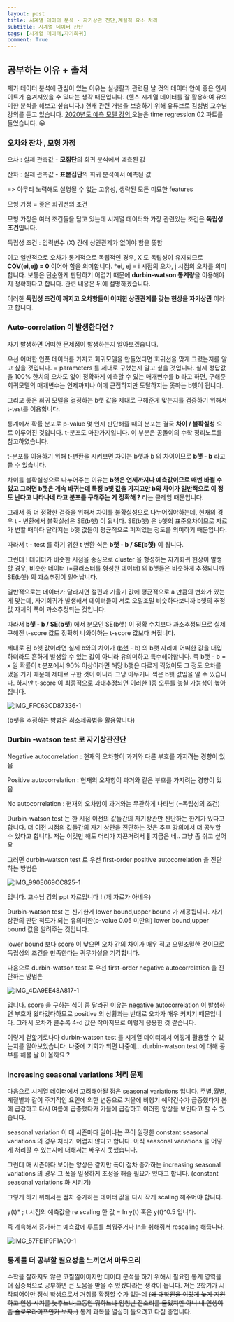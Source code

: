 ```yaml
---
layout: post
title: 시계열 데이터 분석 - 자기상관 진단,계절적 요소 처리
subtitle: 시계열 데이터 진단
tags: [시계열 데이터,자기회귀]
comment: True
---
```


## 공부하는 이유 + 출처

제가 데이터 분석에 관심이 있는 이유는 실생활과 관련된 날 것의 데이터 안에 좋은 인사이트가 숨겨져있을 수 있다는 생각 때문입니다. (헬스 시계열 데이터를 잘 활용하여 유의미한 분석을 해보고 싶습니다.) 현재 관련 개념을 보충하기 위해 유튜브로 김성범 교수님 강의를 듣고 있습니다. [2020년도 예측 모델 강의 ](https://www.youtube.com/watch?v=g2pXzSNwcAQ&list=PLpIPLT0Pf7IqSuMx237SHRdLd5ZA4AQwd) 오늘은 time regression 02 파트를 들었습니다. 😀

### 오차와 잔차 , 모형 가정

오차 : 실제 관측값 - **모집단**의 회귀 분석에서 예측된 값 

잔차 : 실제 관측값 - **표본집단**의 회귀 분석에서 예측된 값 

=> 아무리 노력해도 설명될 수 없는 고유성, 생략된 모든 미묘한 features

모형 가정 = 좋은 회귀선의 조건 

모형 가정은 여러 조건들을 담고 있는데 시계열 데이터와 가장 관련있는 조건은 **독립성 조건**입니다. 

독립성 조건 : 입력변수 (X) 간에 상관관계가 없어야 함을 뜻함

이고 일반적으로 오차가 통계적으로 독립적인 경우, X 도 독립성이 유지되므로 **COV(ei,ej) = 0** 이어야 함을 의미합니다.  *ei, ej = i 시점의 오차, j 시점의 오차를 의미합니다. 보통은 단순한게 판단하기 어렵기 때문에 **durbin-watson 통계량**을 이용해야지 정확하다고 합니다. 관련 내용은 뒤에 설명하겠습니다. 

이러한 **독립성 조건이 깨지고 오차항들이 어떠한 상관관계를 갖는 현상을 자기상관** 이라고 합니다. 



### Auto-correlation 이 발생한다면 ? 

자기  발생하면 어떠한 문제점이 발생하는지 알아보겠습니다. 

우선 어떠한 인풋 데이터를 가지고 회귀모델을 만들었다면  회귀선을 맞게 그렸는지를 알고 싶을 것입니다. = parameters 를 제대로 구했는지 알고 싶을 것입니다. 실제 정답값을 100% 한치의 오차도 없이 정확하게 예측할 수 있는 매개변수를 b  라고 하면, 구해준 회귀모델의 매개변수는 언제까지나 이에 근접하지만 도달하지는 못하는 b햇이 됩니다. 

그리고 좋은 회귀 모델을 결정하는 b햇 값을 제대로 구해준게 맞는지를 검증하기 위해서 t-test를 이용합니다. 

통계에서 확률 분포로 p-value 몇 인지 판단해줄 때의 분포는 결국 **차이 / 불확실성** 으로 이루어진 것입니다. t-분포도 마찬가지입니다. 이 부분은 공돌이의 수학 정리노트를 참고하였습니다. 

t-분포를 이용하기 위해 t-변환을 시켜보면 차이는 b햇과 b 의 차이이므로 **b햇 - b** 라고 쓸 수 있습니다. 

차이를 불확실성으로 나누어주는 이유는 **b햇은 언제까지나 예측값이므로 매번 바뀔 수 있고 그러면 b햇은 계속 바뀌는데 특정 b햇 값을 가지고만 b와 차이가 일반적으로 이 정도 난다고 나타나네 라고 분포를 구해주는 게 정확해 ?** 라는 클레임 때문입니다. 

그래서 좀 더 정확한 검증을 위해서 차이를 불확실성으로 나누어줘야하는데,  현재의 경우 t - 변환에서 불확실성은 SE(b햇) 이 됩니다. SE(b햇) 은 b햇의 표준오차이므로 자료가 변할 때마다 달라지는 b햇 값들이 평균적으로 퍼져있는 정도를 의미하기 때문입니다. 

따라서 t - test 를 하기 위한 t 변환 식은 **b햇 - b / SE(b햇)** 이 됩니다. 

그런데 ! 데이터가 비슷한 시점을 중심으로 cluster 을 형성하는 자기회귀 현상이 발생할 경우, 비슷한 데이터 (=클러스터를 형성한 데이터) 의 b햇들은 비슷하게 추정되니까 SE(b햇) 의 과소추정이 일어납니다. 

일반적으로는 데이터가 달라지면 절편과 기울기 값에 평균적으로 a 만큼의 변화가 있는게 맞는데, 자기회귀가 발생해서 데이터들이 서로 오밀조밀 비슷하다보니까 b햇의 추정값 자체의 폭이 과소추정되는 것입니다. 

따라서 **b햇 - b / SE(b햇)** 에서 분모인 SE(b햇) 이 정확 수치보다 과소추정되므로 실제 구해진 t-score 값도 정확히 나와야하는 t-score 값보다 커집니다. 

제대로 된 b햇 값이라면 실제 b와의 차이가 (<u>b햇</u> - b) 의 b햇 자리에 어떠한 값을 대입하더라도 흔하게 발생할 수 있는 값이 아니라 유의미하고 특수해야합니다. 즉  b햇 - b = x 일 확률이 t 분포에서 90% 이상이라면 해당 b햇은 다르게 찍었어도 그 정도 오차를 냈을 거기 때문에 제대로 구한 것이 아니라 그냥 아무거나 찍은 b햇 값임을 알 수 있습니다. 하지만 t-score 이 최종적으로 과대추정되면 이러한 1종 오류를 놓칠 가능성이 높아집니다. 

![IMG_FFC63CD87336-1](https://user-images.githubusercontent.com/67775336/110300419-30326680-803a-11eb-8dcd-2b212e9d2bef.jpeg)

(b햇을 추정하는 방법은 최소제곱법을 활용합니다)

### Durbin -watson test 로 자기상관진단

Negative autocorrelation : 현재의 오차항이 과거와 다른 부호를 가지려는 경향이 있음

Positive autocorrelation : 현재의 오차항이 과거와 같은 부호를 가지려는 경향이 있음

No autocorrelation : 현재의 오차항이 과거와는 무관하게 나타남 (=독립성의 조건)

Durbin-watson test 는 한 시점 이전의 값들간의 자기상관만 진단하는 한계가 있다고 합니다. 더 이전 시점의 값들간의 자기 상관을 진단하는 것은 추후 강의에서 더 공부할 수 있다고 합니다. 저는 이것만 해도 머리가 지끈거려서 🥺 지금은 네.. 그냥 좀 쉬고 싶어요 

그러면 durbin-watson test 로 우선 first-order positive autocorrelation 을 진단하는 방법은

![IMG_990E069CC825-1](https://user-images.githubusercontent.com/67775336/110301227-2b21e700-803b-11eb-8560-e0f3980eb80b.jpeg)

입니다. 교수님 강의 ppt 자료입니다 ! (제 자료가 아녜유) 

Durbin-watson test 는 신기한게 lower bound,upper bound 가 제공됩니다. 자기상관의 판단 척도가 되는 유의미한(p-value 0.05 미만의) lower bound,upper bound 값을 알려주는 것입니다. 

lower bound 보다 score 이 낮으면 오차 간의 차이가 매우 적고 오밀조밀한 것이므로 독립성의 조건을 만족한다는 귀무가설을 기각합니다. 

다음으로  durbin-watson test 로 우선 first-order negative autocorrelation 을 진단하는 방법은 

![IMG_4DA9EE48A817-1](https://user-images.githubusercontent.com/67775336/110301666-b00d0080-803b-11eb-9aad-4d350149b471.jpeg)

입니다. score 을 구하는 식이 좀 달라진 이유는 negative autocorrelation 이 발생하면 부호가 왔다갔다하므로 positive 의 상황과는 반대로 오차가 매우 커지기 때문입니다. 그래서 오차가 클수록 4-d 값은 작아지므로 이렇게 응용한 것 같습니다. 

이렇게 겉핥기로나마 durbin-watson test 를 시계열 데이터에서 어떻게 활용할 수 있는지를 알아보았습니다. 나중에 기회가 되면 나중에... durbin-watson test 에 대해 공부를 해볼 날 이 올까요 ? 



### increasing seasonal variations 처리 문제

다음으로 시계열 데이터에서 고려해야될 점은 seasonal variations 입니다. 주별,월별,계절별과 같이 주기적인 요인에 의한 변동으로 겨울에 비행기 예약건수가 급증했다가 봄에 급감하고 다시 여름에 급증했다가 가을에 급감하고 이러한 양상을 보인다고 할 수 있습니다. 

seasonal variation 이 매 시즌마다 일어나는 폭이 일정한 constant seasonal variations 의 경우 처리가 어렵지 않다고 합니다. 아직 seasonal variations 을 어떻게 처리할 수 있는지에 대해서는 배우지 못했습니다. 

그런데 매 시즌마다 보이는 양상은 같지만 폭이 점차 증가하는 increasing seasonal variations 의 경우 그 폭을 일정하게 조정을 해줄 필요가 있다고 합니다. (constant seasonal variations 화 시키기)

그렇게 하기 위해서는 점차 증가하는 데이터 값을 다시 작게 scaling 해주어야 합니다. 

y(t)* ; t 시점의 예측값을 re scaling 한 값 = ln y(t) 혹은 y(t)^0.5 입니다. 

즉 계속해서 증가하는 예측값에 루트를 씌워주거나 ln을 취해줘서 rescaling 해줍니다. 

![IMG_57FE1F9F1A90-1](https://user-images.githubusercontent.com/67775336/110302883-16dee980-803d-11eb-9c47-a0dff03200f7.jpeg)



### 통계를 더 공부할 필요성을 느끼면서 마무으리

수학을 잘하지도 않은 코찔찔이이지만 데이터 분석을 하기 위해서 필요한 통계 영역을 더 집중적으로 공부하면 큰 도움을 받을 수 있겠다라는 생각이 듭니다. 저는 2학기가 시작되어야만 정식 학생으로서 거취를 확정할 수가 있는데 ~~(왜 대학원을 이렇게 늦게 지원하고 인생 시기를 늦추느냐,그동안 뭐하느냐 엄청난 잔소리를 들었지만 아니 내 인생이 좀 슬로우라이프인가 보지..)~~ 통계 과목을 열심히 들으려고 다짐 중입니다. 
